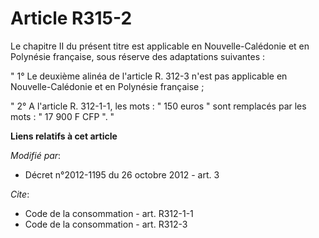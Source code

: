 # Article R315-2

Le chapitre II du présent titre est applicable en Nouvelle-Calédonie et en Polynésie française, sous réserve des adaptations
suivantes : 

" 1° Le deuxième alinéa de l'article R. 312-3 n'est pas applicable en Nouvelle-Calédonie et en Polynésie française ; 

" 2° A l'article R. 312-1-1, les mots : " 150 euros " sont remplacés par les mots : " 17 900 F CFP ". "

**Liens relatifs à cet article**

_Modifié par_:

  - Décret n°2012-1195 du 26 octobre 2012 - art. 3

_Cite_:

  - Code de la consommation - art. R312-1-1
  - Code de la consommation - art. R312-3
